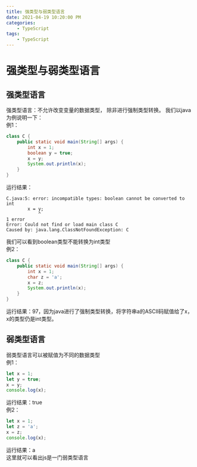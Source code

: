```yaml
---
title: 强类型与弱类型语言
date: 2021-04-19 10:20:00 PM
categories:
    - TypeScript
tags:
    - TypeScript
---
```

# 强类型与弱类型语言
## 强类型语言
强类型语言：不允许改变变量的数据类型， 除非进行强制类型转换。
我们以java为例说明一下：  
例1：
```java
class C {
	public static void main(String[] args) {
		int x = 1;
		boolean y = true;
		x = y;
		System.out.println(x);
	}
}
```
运行结果：
```
C.java:5: error: incompatible types: boolean cannot be converted to int
		x = y;
		    ^
1 error
Error: Could not find or load main class C
Caused by: java.lang.ClassNotFoundException: C
```
我们可以看到boolean类型不能转换为int类型  
例2：  
```java
class C {
	public static void main(String[] args) {
		int x = 1;
		char z = 'a';
		x = z;
		System.out.println(x);
	}
}
```
运行结果：97，因为java进行了强制类型转换，将字符串a的ASCII码赋值给了x，x的类型仍是int类型。

## 弱类型语言
弱类型语言可以被赋值为不同的数据类型  
例1：
```javascript
let x = 1;
let y = true;
x = y;
console.log(x);
```
运行结果：true  
例2：  
```javascript
let x = 1;
let z = 'a';
x = z;
console.log(x);
```
运行结果：a  
这里就可以看出js是一门弱类型语言
